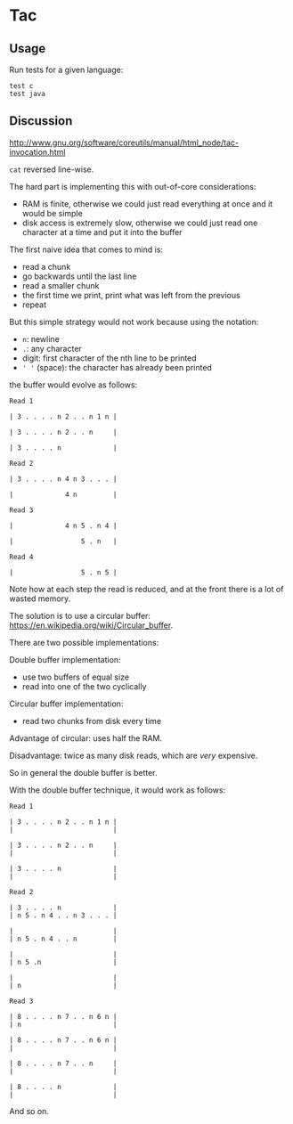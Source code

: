 # Tac

## Usage

Run tests for a given language:

    test c
    test java

## Discussion

<http://www.gnu.org/software/coreutils/manual/html_node/tac-invocation.html>

`cat` reversed line-wise.

The hard part is implementing this with out-of-core considerations:

- RAM is finite, otherwise we could just read everything at once and it would be simple
- disk access is extremely slow, otherwise we could just read one character at a time and put it into the buffer

The first naive idea that comes to mind is:

- read a chunk
- go backwards until the last line
- read a smaller chunk
- the first time we print, print what was left from the previous
- repeat

But this simple strategy would not work because using the notation:

- `n`: newline
- `.`: any character
- digit: first character of the nth line to be printed
- `' '` (space): the character has already been printed

the buffer would evolve as follows:

    Read 1

    | 3 . . . . n 2 . . n 1 n |

    | 3 . . . . n 2 . . n     |

    | 3 . . . . n             |

    Read 2

    | 3 . . . . n 4 n 3 . . . |

    |             4 n         |

    Read 3

    |             4 n 5 . n 4 |

    |                 5 . n   |

    Read 4

    |                 5 . n 5 |

Note how at each step the read is reduced, and at the front there is a lot of wasted memory.

The solution is to use a circular buffer: <https://en.wikipedia.org/wiki/Circular_buffer>.

There are two possible implementations:

Double buffer implementation:

- use two buffers of equal size
- read into one of the two cyclically

Circular buffer implementation:

- read two chunks from disk every time

Advantage of circular: uses half the RAM.

Disadvantage: twice as many disk reads, which are *very* expensive.

So in general the double buffer is better.

With the double buffer technique, it would work as follows:

    Read 1

    | 3 . . . . n 2 . . n 1 n |
    |                         |

    | 3 . . . . n 2 . . n     |
    |                         |

    | 3 . . . . n             |
    |                         |

    Read 2

    | 3 . . . . n             |
    | n 5 . n 4 . . n 3 . . . |

    |                         |
    | n 5 . n 4 . . n         |

    |                         |
    | n 5 .n                  |

    |                         |
    | n                       |

    Read 3

    | 8 . . . . n 7 . . n 6 n |
    | n                       |

    | 8 . . . . n 7 . . n 6 n |
    |                         |

    | 8 . . . . n 7 . . n     |
    |                         |

    | 8 . . . . n             |
    |                         |

And so on.
